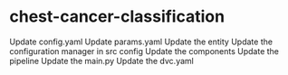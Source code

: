 # chest-cancer-classification

Update config.yaml
Update params.yaml
Update the entity
Update the configuration manager in src config
Update the components
Update the pipeline
Update the main.py
Update the dvc.yaml